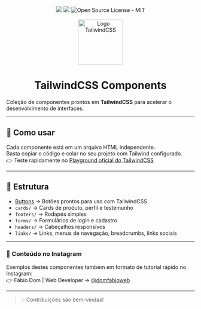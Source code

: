 <div align="center">
<img src="https://img.shields.io/static/v1?label=HTML&message=linguagem&color=orange&style=for-the-badge&logo=html5"/>

<img src="https://img.shields.io/static/v1?label=Tailwind&message=CSS&color=1DA9BB&style=for-the-badge&logo=tailwindcss"/>

<img src="https://img.shields.io/badge/License-MIT-2ecc71?style=for-the-badge&logo=open-source-initiative&logoColor=white" alt="Open Source License - MIT">
</div>

<br>

<div align="center">
  <img src="https://tailwindcss.com/_next/static/media/tailwindcss-mark.d52e9897.svg" alt="Logo TailwindCSS" width="120px"/>
</div>
<h1 align="center">TailwindCSS Components</h1>

Coleção de componentes prontos em **TailwindCSS** para acelerar o desenvolvimento de interfaces.

---

## 🚀 Como usar
Cada componente está em um arquivo HTML independente.  
Basta copiar o código e colar no seu projeto com Tailwind configurado.  
👉 Teste rapidamente no [Playground oficial do TailwindCSS](https://play.tailwindcss.com/)

---

## 📂 Estrutura
- [Buttons](./buttons/) → Botões prontos para uso com TailwindCSS  
- `cards/` → Cards de produto, perfil e testemunho  
- `footers/` → Rodapés simples  
- `forms/` → Formulários de login e cadastro  
- `headers/` → Cabeçalhos responsivos  
- `links/` → Links, menus de navegação, breadcrumbs, links sociais

---

### 📲 Conteúdo no Instagram
Exemplos destes componentes também em formato de tutorial rápido no Instagram:  
👉 Fábio Dom | Web Developer → [@domfabioweb](https://instagram.com/domfabioweb)

---
>💡 Contribuições são bem-vindas!
